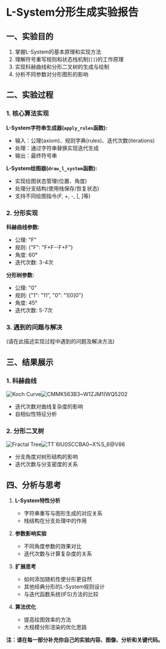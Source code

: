 # L-System分形生成实验报告

## 一、实验目的

1. 掌握L-System的基本原理和实现方法
2. 理解符号重写规则和状态栈机制(`[]`)的工作原理
3. 实现科赫曲线和分形二叉树的生成与绘制
4. 分析不同参数对分形图形的影响

## 二、实验过程

### 1. 核心算法实现

**L-System字符串生成器(`apply_rules`函数):**
- 输入：公理(axiom)、规则字典(rules)、迭代次数(iterations)
- 处理：通过字符串替换实现迭代生成
- 输出：最终符号串

**L-System绘图器(`draw_l_system`函数):**
- 实现绘图状态管理(位置、角度)
- 处理分支结构(使用栈保存/恢复状态)
- 支持不同绘图指令(F, +, -, [, ]等)

### 2. 分形实现

**科赫曲线参数:**
- 公理: "F"
- 规则: {"F": "F+F--F+F"}
- 角度: 60°
- 迭代次数: 3-4次

**分形树参数:**
- 公理: "0" 
- 规则: {"1": "11", "0": "1[0]0"}
- 角度: 45°
- 迭代次数: 5-7次

### 3. 遇到的问题与解决

(请在此描述实现过程中遇到的问题及解决方法)

## 三、结果展示

### 1. 科赫曲线
![Koch Curve](l_system_koch.png)![CMMK563B3~W1ZJM1(WQ5202](https://github.com/user-attachments/assets/7c799807-0842-44ad-a481-469c97a69a5e)

- 迭代次数对曲线复杂度的影响
- 自相似性特征分析

### 2. 分形二叉树 
![Fractal Tree](fractal_tree.png)![TT`6IU0SCCBA0~X%S_6@V86](https://github.com/user-attachments/assets/88020803-147a-487c-8475-c4c3a8b472f3)

- 分支角度对树形结构的影响
- 迭代次数与分支密度的关系

## 四、分析与思考

1. **L-System特性分析**
   - 字符串重写与图形生成的对应关系
   - 栈结构在分支处理中的作用

2. **参数影响实验**
   - 不同角度参数的效果对比
   - 迭代次数与计算复杂度的关系

3. **扩展思考**
   - 如何添加随机性使分形更自然
   - 其他经典分形的L-System规则设计
   - 与迭代函数系统(IFS)方法的比较

4. **算法优化**
   - 提高绘图效率的方法
   - 大规模分形渲染的优化思路

**注：请在每一部分补充你自己的实验内容、图像、分析和关键代码。**
